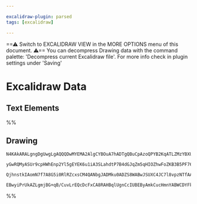 ```yaml
---

excalidraw-plugin: parsed
tags: [excalidraw]

---
```

==⚠  Switch to EXCALIDRAW VIEW in the MORE OPTIONS menu of this document. ⚠== You can decompress Drawing data with the command palette: 'Decompress current Excalidraw file'. For more info check in plugin settings under 'Saving'


# Excalidraw Data
## Text Elements
%%
## Drawing
```compressed-json
N4KAkARALgngDgUwgLgAQQQDwMYEMA2AlgCYBOuA7hADTgQBuCpAzoQPYB2KqATLZMzYBXUtiRoIACyhQ4zZAHoFAc0JRJQgEYA6bGwC2CgF7N6hbEcK4OCtptbErHALRY8RMpWdx8Q1TdIEfARcZgRmBShcZQUebTiAdho6IIR9BA4oZm4AbQBdfghcODgAZSiocVRQMEh1NKqIYlxSAGtk2oZCBAoAIVxsVuVSYQ5iAGE2fDZSbggAYgAzZZWO

yGwRQMyASUr9cpHWhEnp2Yl5gEYEK6u1iA3SLahdtP7B4dGJqZm5qHIOZhwFoZKB3B5PF76ABihHw+HKMGCc0EHjBmxBkIObCOAHUSOpuHxwOt0Ts9lijgikRIUSQ0Y8MXsAErCZSSDjhbJoC78EkMslpADyQOwahg3AuAAZJbz7qTnnsoZwoFDcPpYeLubLwYy0krMqVCEYqjwZcS5fyFWkACpYKAAQSIyi4EmCi1B2vlmKipAdjzYFEkIWI3A4

QjhnstkIAomN7f7A8G5i0RlRZcxsCM4QANbgJADMku0ADZS8WABwJSUXC4JC7l8vpzNTfAATW4AE4ACxFrvljsAVg7+YHkoH5aHXdlRjYBm4NU69AIQiqF2JAF9IxDmZ8OcwuegRkIxndhiRDcbQ+H8LKz19TvPiZBelMQ+dxh2Px+oVC1pAmQgyjhi0czzNGAAiEEQT+EAbluIIUggwpQOwAJXhG5pwIEZjCMwADipDnkaVRhhhnSLOQ6QAWMTC

EBwyiPrUkAZLgmjBG+qB/CuvLrEQcDcFxCA8RAHBqlUgnCcIUBEByAmkCucHmnYABWCDYFkpSiXAACybDEAgsasex3CLAQYTgJudCLLC4TzuuIDrkAA=
```
%%